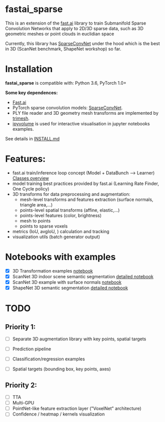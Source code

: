 # fastai_sparse

This is an extension of the [fast.ai](https://github.com/fastai/fastai) library to train  Submanifold Sparse Convolution Networks that apply to 2D/3D sparse data, such as 3D geometric meshes or point clouds in euclidian space

Currently, this library has [SparseConvNet](https://github.com/facebookresearch/SparseConvNet) under the hood which is the best in 3D (ScanNet benchmark, ShapeNet workshop) so far.


# Installation

**fastai_sparse** is compatible with: Python 3.6, PyTorch 1.0+

**Some key dependences:**  
- [Fast.ai](https://github.com/fastai/fastai#installation)  
- PyTorch sparse convolution models: [SparseConvNet](https://github.com/facebookresearch/SparseConvNet). 
- PLY file reader and 3D geometry mesh transforms are implemented by [trimesh](https://github.com/mikedh/trimesh).    
- [ipyvolume](http://ipyvolume.readthedocs.io/) is used for interactive visualisation in jupyter notebooks examples.

See details in [INSTALL.md](INSTALL.md)


# Features:
* fast.ai train/inference loop concept (Model + DataBunch --> Learner)
<a href="https://goodok.github.io/fastai_sparse/docs/overview/classes.svg">Classes overview</a>  
* model training best practices provided by fast.ai (Learning Rate Finder, One Cycle policy)  
* 3D transforms for data preprocessing and augmentation:  
  - mesh-level transforms and features extraction (surface normals, triangle area,...)  
  - points-level spatial transforms (affine, elastic,...)  
  - points-level features (color, brightness)  
  - mesh to points
  - points to sparse voxels
* metrics (IoU, avgIoU, ) calculation and tracking
* visualization utils (batch generator output)  

# Notebooks with examples
- [x] 3D Transformation examples [notebook](https://nbviewer.jupyter.org/github/goodok/fastai_sparse/blob/master/notebooks/transforms/transforms.ipynb)
- [x] ScanNet 3D indoor scene semantic segmentation [detailed notebook](https://nbviewer.jupyter.org/github/goodok/fastai_sparse/blob/master/examples/scannet/scannet_unet_detailed.ipynb)
- [x] ScanNet 3D example with surface normals [notebook](https://nbviewer.jupyter.org/github/goodok/fastai_sparse/blob/master/examples/scannet_normals/unet_normals_detailed.ipynb)
- [x] ShapeNet 3D semantic segmentation [detailed notebook](https://nbviewer.jupyter.org/github/goodok/fastai_sparse/blob/master/examples/shapenet_iccv17/unet_24_detailed.ipynb)

# TODO

## Priority 1:
- [ ] Separate 3D augmentation library with key points, spatial targets
- [ ] Prediction pipeline
- [ ] Classification/regression examples
- [ ] Spatial targets (bounding box, key points, axes)


## Priority 2:

- [ ] TTA
- [ ] Multi-GPU
- [ ] PointNet-like feature extraction layer ("VoxelNet" architecture)
- [ ] Confidence / heatmap / kernels visualization 
